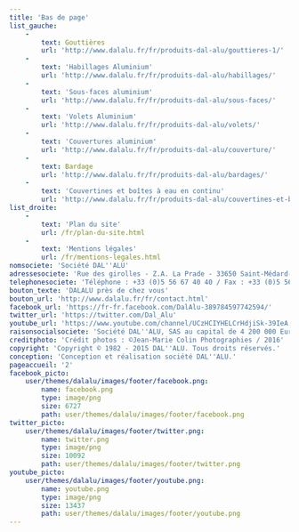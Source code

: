 ```yaml
---
title: 'Bas de page'
list_gauche:
    -
        text: Gouttières
        url: 'http://www.dalalu.fr/fr/produits-dal-alu/gouttieres-1/'
    -
        text: 'Habillages Aluminium'
        url: 'http://www.dalalu.fr/fr/produits-dal-alu/habillages/'
    -
        text: 'Sous-faces aluminium'
        url: 'http://www.dalalu.fr/fr/produits-dal-alu/sous-faces/'
    -
        text: 'Volets Aluminium'
        url: 'http://www.dalalu.fr/fr/produits-dal-alu/volets/'
    -
        text: 'Couvertures aluminium'
        url: 'http://www.dalalu.fr/fr/produits-dal-alu/couverture/'
    -
        text: Bardage
        url: 'http://www.dalalu.fr/fr/produits-dal-alu/bardages/'
    -
        text: 'Couvertines et boîtes à eau en continu'
        url: 'http://www.dalalu.fr/fr/produits-dal-alu/couvertines-et-boites-a-eau/'
list_droite:
    -
        text: 'Plan du site'
        url: /fr/plan-du-site.html
    -
        text: 'Mentions légales'
        url: /fr/mentions-legales.html
nomsociete: 'Société DAL''ALU'
adressesociete: 'Rue des girolles - Z.A. La Prade - 33650 Saint-Médard-d''Eyrans'
telephonesociete: 'Téléphone : +33 (0)5 56 67 40 40 / Fax : +33 (0)5 56 67 40 50'
bouton_texte: 'DALALU près de chez vous'
bouton_url: 'http://www.dalalu.fr/fr/contact.html'
facebook_url: 'https://fr-fr.facebook.com/DalAlu-389784597742594/'
twitter_url: 'https://twitter.com/Dal_Alu'
youtube_url: 'https://www.youtube.com/channel/UCzHCIYHELCrHdjiSk-39IeA'
raisonsocialsociete: 'Société DAL''ALU, SAS au capital de 4 200 000 Euros - B 438 705 238 R.C.S BORDEAUX - N° TVA intracommunautaire : FR35 438 705 238'
creditphoto: 'Crédit photos : ©Jean-Marie Colin Photographies / 2016'
copyright: 'Copyright © 1982 - 2015 DAL''ALU. Tous droits réservés.'
conception: 'Conception et réalisation société DAL''ALU.'
pageaccueil: '2'
facebook_picto:
    user/themes/dalalu/images/footer/facebook.png:
        name: facebook.png
        type: image/png
        size: 6727
        path: user/themes/dalalu/images/footer/facebook.png
twitter_picto:
    user/themes/dalalu/images/footer/twitter.png:
        name: twitter.png
        type: image/png
        size: 10092
        path: user/themes/dalalu/images/footer/twitter.png
youtube_picto:
    user/themes/dalalu/images/footer/youtube.png:
        name: youtube.png
        type: image/png
        size: 13437
        path: user/themes/dalalu/images/footer/youtube.png
---
```


